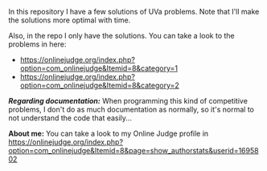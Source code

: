 In this repository I have a few solutions of UVa problems. Note that I'll make the solutions more optimal with time.

Also, in the repo I only have the solutions. You can take a look to the problems in here:

- https://onlinejudge.org/index.php?option=com_onlinejudge&Itemid=8&category=1
- https://onlinejudge.org/index.php?option=com_onlinejudge&Itemid=8&category=2


***Regarding documentation:*** When programming this kind of competitive problems, I don't do as much documentation as normally, so it's normal to not understand the code that easily...


**About me:** You can take a look to my Online Judge profile in https://onlinejudge.org/index.php?option=com_onlinejudge&Itemid=8&page=show_authorstats&userid=1695802
